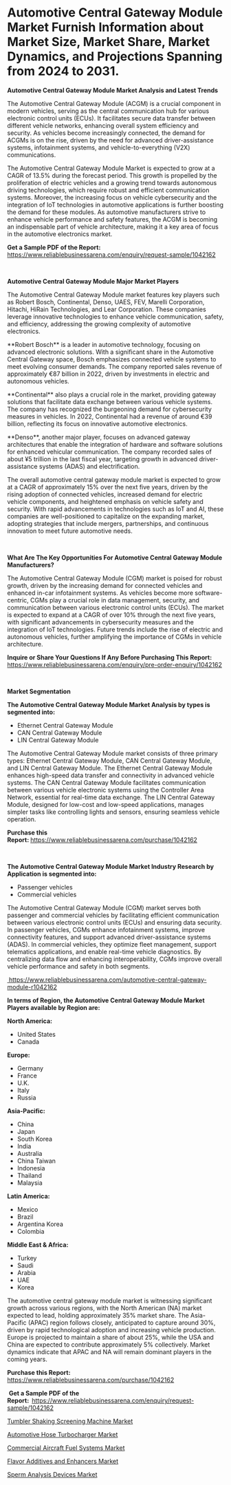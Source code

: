 <p><h1>Automotive Central Gateway Module Market Furnish Information about Market Size, Market Share, Market Dynamics, and Projections Spanning from 2024 to 2031.</h1></p><p><strong>Automotive Central Gateway Module Market Analysis and Latest Trends</strong></p>
<p><p>The Automotive Central Gateway Module (ACGM) is a crucial component in modern vehicles, serving as the central communication hub for various electronic control units (ECUs). It facilitates secure data transfer between different vehicle networks, enhancing overall system efficiency and security. As vehicles become increasingly connected, the demand for ACGMs is on the rise, driven by the need for advanced driver-assistance systems, infotainment systems, and vehicle-to-everything (V2X) communications.</p><p>The Automotive Central Gateway Module Market is expected to grow at a CAGR of 13.5% during the forecast period. This growth is propelled by the proliferation of electric vehicles and a growing trend towards autonomous driving technologies, which require robust and efficient communication systems. Moreover, the increasing focus on vehicle cybersecurity and the integration of IoT technologies in automotive applications is further boosting the demand for these modules. As automotive manufacturers strive to enhance vehicle performance and safety features, the ACGM is becoming an indispensable part of vehicle architecture, making it a key area of focus in the automotive electronics market.</p></p>
<p><strong>Get a Sample PDF of the Report:&nbsp;</strong> <a href="https://www.reliablebusinessarena.com/enquiry/request-sample/1042162?utm_campaign=1726&utm_medium=2&utm_source=Github&utm_content=ia&utm_term=02112024&utm_id=automotive-central-gateway-module">https://www.reliablebusinessarena.com/enquiry/request-sample/1042162</a></p>
<p>&nbsp;</p>
<p><strong>Automotive Central Gateway Module Major Market Players</strong></p>
<p><p>The Automotive Central Gateway Module market features key players such as Robert Bosch, Continental, Denso, UAES, FEV, Marelli Corporation, Hitachi, HiRain Technologies, and Lear Corporation. These companies leverage innovative technologies to enhance vehicle communication, safety, and efficiency, addressing the growing complexity of automotive electronics.</p><p>**Robert Bosch** is a leader in automotive technology, focusing on advanced electronic solutions. With a significant share in the Automotive Central Gateway space, Bosch emphasizes connected vehicle systems to meet evolving consumer demands. The company reported sales revenue of approximately €87 billion in 2022, driven by investments in electric and autonomous vehicles.</p><p>**Continental** also plays a crucial role in the market, providing gateway solutions that facilitate data exchange between various vehicle systems. The company has recognized the burgeoning demand for cybersecurity measures in vehicles. In 2022, Continental had a revenue of around €39 billion, reflecting its focus on innovative automotive electronics.</p><p>**Denso**, another major player, focuses on advanced gateway architectures that enable the integration of hardware and software solutions for enhanced vehicular communication. The company recorded sales of about ¥5 trillion in the last fiscal year, targeting growth in advanced driver-assistance systems (ADAS) and electrification.</p><p>The overall automotive central gateway module market is expected to grow at a CAGR of approximately 15% over the next five years, driven by the rising adoption of connected vehicles, increased demand for electric vehicle components, and heightened emphasis on vehicle safety and security. With rapid advancements in technologies such as IoT and AI, these companies are well-positioned to capitalize on the expanding market, adopting strategies that include mergers, partnerships, and continuous innovation to meet future automotive needs.</p></p>
<p>&nbsp;</p>
<p><strong>What Are The Key Opportunities For Automotive Central Gateway Module Manufacturers?</strong></p>
<p><p>The Automotive Central Gateway Module (CGM) market is poised for robust growth, driven by the increasing demand for connected vehicles and enhanced in-car infotainment systems. As vehicles become more software-centric, CGMs play a crucial role in data management, security, and communication between various electronic control units (ECUs). The market is expected to expand at a CAGR of over 10% through the next five years, with significant advancements in cybersecurity measures and the integration of IoT technologies. Future trends include the rise of electric and autonomous vehicles, further amplifying the importance of CGMs in vehicle architecture.</p></p>
<p><strong>Inquire or Share Your Questions If Any Before Purchasing This Report:</strong> <a href="https://www.reliablebusinessarena.com/enquiry/pre-order-enquiry/1042162?utm_campaign=1726&utm_medium=2&utm_source=Github&utm_content=ia&utm_term=02112024&utm_id=automotive-central-gateway-module">https://www.reliablebusinessarena.com/enquiry/pre-order-enquiry/1042162</a></p>
<p>&nbsp;</p>
<p><strong>Market Segmentation</strong></p>
<p><strong>The Automotive Central Gateway Module Market Analysis by types is segmented into:</strong></p>
<p><ul><li>Ethernet Central Gateway Module</li><li>CAN Central Gateway Module</li><li>LIN Central Gateway Module</li></ul></p>
<p><p>The Automotive Central Gateway Module market consists of three primary types: Ethernet Central Gateway Module, CAN Central Gateway Module, and LIN Central Gateway Module. The Ethernet Central Gateway Module enhances high-speed data transfer and connectivity in advanced vehicle systems. The CAN Central Gateway Module facilitates communication between various vehicle electronic systems using the Controller Area Network, essential for real-time data exchange. The LIN Central Gateway Module, designed for low-cost and low-speed applications, manages simpler tasks like controlling lights and sensors, ensuring seamless vehicle operation.</p></p>
<p><strong>Purchase this Report:&nbsp;</strong><a href="https://www.reliablebusinessarena.com/purchase/1042162?utm_campaign=1726&utm_medium=2&utm_source=Github&utm_content=ia&utm_term=02112024&utm_id=automotive-central-gateway-module">https://www.reliablebusinessarena.com/purchase/1042162</a></p>
<p>&nbsp;</p>
<p><strong>The Automotive Central Gateway Module Market Industry Research by Application is segmented into:</strong></p>
<p><ul><li>Passenger vehicles</li><li>Commercial vehicles</li></ul></p>
<p><p>The Automotive Central Gateway Module (CGM) market serves both passenger and commercial vehicles by facilitating efficient communication between various electronic control units (ECUs) and ensuring data security. In passenger vehicles, CGMs enhance infotainment systems, improve connectivity features, and support advanced driver-assistance systems (ADAS). In commercial vehicles, they optimize fleet management, support telematics applications, and enable real-time vehicle diagnostics. By centralizing data flow and enhancing interoperability, CGMs improve overall vehicle performance and safety in both segments.</p></p>
<p><a href="https://www.reliablebusinessarena.com/automotive-central-gateway-module-r1042162?utm_campaign=1726&utm_medium=2&utm_source=Github&utm_content=ia&utm_term=02112024&utm_id=automotive-central-gateway-module">&nbsp;https://www.reliablebusinessarena.com/automotive-central-gateway-module-r1042162</a></p>
<p><strong>In terms of Region, the Automotive Central Gateway Module Market Players available by Region are:</strong></p>
<p>
    <p> <strong> North America: </strong>
        <ul>
            <li>United States</li>
            <li>Canada</li>
        </ul>
        </p> 
    <p> <strong> Europe: </strong>
        <ul>
            <li>Germany</li>
            <li>France</li>
            <li>U.K.</li>
            <li>Italy</li>
            <li>Russia</li>
        </ul>
        </p> 
    <p> <strong> Asia-Pacific: </strong>
        <ul>
            <li>China</li>
            <li>Japan</li>
            <li>South Korea</li>
            <li>India</li>
            <li>Australia</li>
            <li>China Taiwan</li>
            <li>Indonesia</li>
            <li>Thailand</li>
            <li>Malaysia</li>
        </ul>
        </p> 
    <p> <strong> Latin America: </strong>
        <ul>
            <li>Mexico</li>
            <li>Brazil</li>
            <li>Argentina Korea</li>
            <li>Colombia</li>
        </ul>
        </p> 
    <p> <strong> Middle East & Africa: </strong>
        <ul>
            <li>Turkey</li>
            <li>Saudi</li>
            <li>Arabia</li>
            <li>UAE</li>
            <li>Korea</li>
        </ul>
    </p>
    </p>
<p><p>The automotive central gateway module market is witnessing significant growth across various regions, with the North American (NA) market expected to lead, holding approximately 35% market share. The Asia-Pacific (APAC) region follows closely, anticipated to capture around 30%, driven by rapid technological adoption and increasing vehicle production. Europe is projected to maintain a share of about 25%, while the USA and China are expected to contribute approximately 5% collectively. Market dynamics indicate that APAC and NA will remain dominant players in the coming years.</p></p>
<p><strong>Purchase this Report: </strong><a href="https://www.reliablebusinessarena.com/purchase/1042162?utm_campaign=1726&utm_medium=2&utm_source=Github&utm_content=ia&utm_term=02112024&utm_id=automotive-central-gateway-module">https://www.reliablebusinessarena.com/purchase/1042162</a></p>
<p>&nbsp;<strong>Get a Sample PDF of the Report:&nbsp;&nbsp;</strong><a href="https://www.reliablebusinessarena.com/enquiry/request-sample/1042162?utm_campaign=1726&utm_medium=2&utm_source=Github&utm_content=ia&utm_term=02112024&utm_id=automotive-central-gateway-module">https://www.reliablebusinessarena.com/enquiry/request-sample/1042162</a></p>
<p><strong></strong></p>
<p><p><a href="https://issuu.com/reportprime-2/docs/tumbler-shaking-screening-machine-m_578e5809e99671?utm_campaign=1726&utm_medium=2&utm_source=Github&utm_content=ia&utm_term=02112024&utm_id=automotive-central-gateway-module">Tumbler Shaking Screening Machine Market</a></p><p><a href="https://www.linkedin.com/pulse/automotive-hose-turbocharger-market-refracting-trends-consumer-3g4xf?utm_campaign=1726&utm_medium=2&utm_source=Github&utm_content=ia&utm_term=02112024&utm_id=automotive-central-gateway-module">Automotive Hose Turbocharger Market</a></p><p><a href="https://www.linkedin.com/pulse/commercial-aircraft-fuel-systems-market-maturity-analysis-0cxac?utm_campaign=1726&utm_medium=2&utm_source=Github&utm_content=ia&utm_term=02112024&utm_id=automotive-central-gateway-module">Commercial Aircraft Fuel Systems Market</a></p><p><a href="https://www.linkedin.com/pulse/emerging-technologies-reshaping-flavor-additives-enhancers-ozryc?utm_campaign=1726&utm_medium=2&utm_source=Github&utm_content=ia&utm_term=02112024&utm_id=automotive-central-gateway-module">Flavor Additives and Enhancers Market</a></p><p><a href="https://www.linkedin.com/pulse/sperm-analysis-devices-market-matrix-applications-types-cagr-elh3c?utm_campaign=1726&utm_medium=2&utm_source=Github&utm_content=ia&utm_term=02112024&utm_id=automotive-central-gateway-module">Sperm Analysis Devices Market</a></p></p>